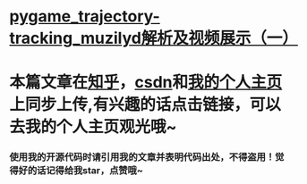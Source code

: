 # [pygame_trajectory-tracking_muzilyd解析及视频展示（一）](https://muzilyd.github.io/2021/12/31/pygame%E8%BD%A8%E8%BF%B9%E8%B7%9F%E8%B8%AA%E4%BB%BF%E7%9C%9F-%E4%B8%80/)
# 本篇文章在[知乎](https://www.zhihu.com/people/muzilyd)，[csdn](https://blog.csdn.net/azreallyd?spm=1011.2124.3001.5343)和[我的个人主页](https://muzilyd.github.io/)上同步上传,有兴趣的话点击链接，可以去我的个人主页观光哦~
### 使用我的开源代码时请引用我的文章并表明代码出处，不得盗用！觉得好的话记得给我star，点赞哦~
